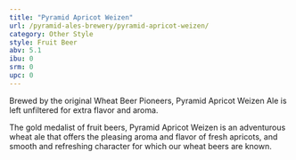 ```yaml
---
title: "Pyramid Apricot Weizen"
url: /pyramid-ales-brewery/pyramid-apricot-weizen/
category: Other Style
style: Fruit Beer
abv: 5.1
ibu: 0
srm: 0
upc: 0
---
```

Brewed by the original Wheat Beer Pioneers, Pyramid Apricot Weizen Ale is left unfiltered for extra flavor and aroma. 

The gold medalist of fruit beers, Pyramid Apricot Weizen is an adventurous wheat ale that offers the pleasing aroma and flavor of fresh apricots, and smooth and refreshing character for which our wheat beers are known.
